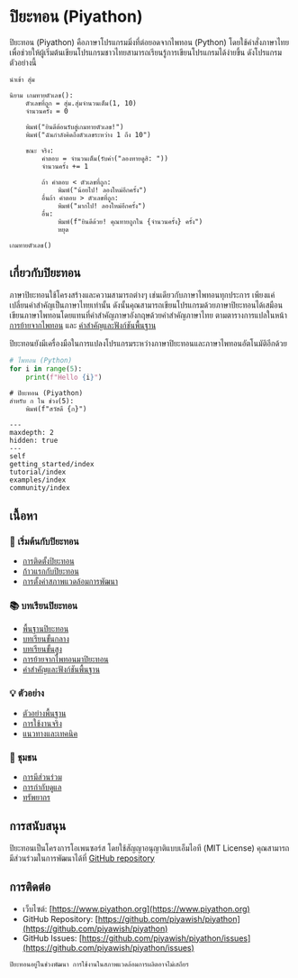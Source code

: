 # ปิยะทอน (Piyathon)

ปิยะทอน (Piyathon) คือภาษาโปรแกรมมิ่งที่ต่อยอดจากไพทอน (Python) โดยใช้คำสั่งภาษาไทย เพื่อช่วยให้ผู้เริ่มต้นเขียนโปรแกรมชาวไทยสามารถเรียนรู้การเขียนโปรแกรมได้ง่ายขึ้น ดังโปรแกรมตัวอย่างนี้

```piyathon
นำเข้า สุ่ม

นิยาม เกมทายตัวเลข():
    ตัวเลขที่ถูก = สุ่ม.สุ่มจำนวนเต็ม(1, 10)
    จำนวนครั้ง = 0

    พิมพ์("ยินดีต้อนรับสู่เกมทายตัวเลข!")
    พิมพ์("ฉันกำลังคิดถึงตัวเลขระหว่าง 1 ถึง 10")

    ขณะ จริง:
        คำตอบ = จำนวนเต็ม(รับค่า("ลองทายดูสิ: "))
        จำนวนครั้ง += 1

        ถ้า คำตอบ < ตัวเลขที่ถูก:
            พิมพ์("น้อยไป! ลองใหม่อีกครั้ง")
        อื่นถ้า คำตอบ > ตัวเลขที่ถูก:
            พิมพ์("มากไป! ลองใหม่อีกครั้ง")
        อื่น:
            พิมพ์(f"ยินดีด้วย! คุณทายถูกใน {จำนวนครั้ง} ครั้ง")
            หยุด

เกมทายตัวเลข()
```

## เกี่ยวกับปิยะทอน

ภาษาปิยะทอนใช้โครงสร้างและความสามารถต่างๆ เช่นเดียวกับภาษาไพทอนทุกประการ เพียงแค่เปลี่ยนคำสำคัญเป็นภาษาไทยเท่านั้น ดังนั้นคุณสามารถเขียนโปรแกรมด้วยภาษาปิยะทอนได้เสมือนเขียนภาษาไพทอนโดยแทนที่คำสำคัญภาษาอังกฤษด้วยคำสำคัญภาษาไทย ตามตารางการแปลในหน้า [การย้ายจากไพทอน](tutorial/migration.md) และ [คำสำคัญและฟังก์ชันพื้นฐาน](tutorial/keywords.md)

ปิยะทอนยังมีเครื่องมือในการแปลงโปรแกรมระหว่างภาษาปิยะทอนและภาษาไพทอนอัตโนมัติอีกด้วย

```python
# ไพทอน (Python)
for i in range(5):
    print(f"Hello {i}")
```

```piyathon
# ปิยะทอน (Piyathon)
สำหรับ ก ใน ช่วง(5):
    พิมพ์(f"สวัสดี {ก}")
```

```{toctree}
---
maxdepth: 2
hidden: true
---
self
getting_started/index
tutorial/index
examples/index
community/index

```

## เนื้อหา

### 🚀 เริ่มต้นกับปิยะทอน

- [การติดตั้งปิยะทอน](getting_started/installation.md)
- [ก้าวแรกกับปิยะทอน](getting_started/first_steps.md)
- [การตั้งค่าสภาพแวดล้อมการพัฒนา](getting_started/configuration.md)

### 📚 บทเรียนปิยะทอน

- [พื้นฐานปิยะทอน](tutorial/basics.md)
- [บทเรียนขั้นกลาง](tutorial/intermediate.md)
- [บทเรียนขั้นสูง](tutorial/advanced.md)
- [การย้ายจากไพทอนมาปิยะทอน](tutorial/migration.md)
- [คำสำคัญและฟังก์ชันพื้นฐาน](tutorial/keywords.md)

### 💡 ตัวอย่าง

- [ตัวอย่างพื้นฐาน](examples/basic_examples.md)
- [การใช้งานจริง](examples/real_world.md)
- [แนวทางและเทคนิค](examples/cookbook.md)

### 👥 ชุมชน

- [การมีส่วนร่วม](community/contributing.md)
- [การกำกับดูแล](community/governance.md)
- [ทรัพยากร](community/resources.md)

## การสนับสนุน

ปิยะทอนเป็นโครงการโอเพนซอร์ส โดยใช้สัญญาอนุญาติแบบเอ็มไอที (MIT License) คุณสามารถมีส่วนร่วมในการพัฒนาได้ที่ [GitHub repository](https://github.com/piyawish/piyathon)

## การติดต่อ

- เว็บไซต์: [https://www.piyathon.org](https://www.piyathon.org)
- GitHub Repository: [https://github.com/piyawish/piyathon](https://github.com/piyawish/piyathon)
- GitHub Issues: [https://github.com/piyawish/piyathon/issues](https://github.com/piyawish/piyathon/issues)

```{note}
ปิยะทอนอยู่ในช่วงพัฒนา การใช้งานในสภาพแวดล้อมการผลิตอาจไม่เสถียร
```
